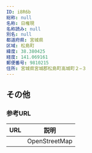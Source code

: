 ```yaml
---
ID: i8R6b
総称: null
名称: 日権現
名称読み: null
別名: null
都道府県: 宮城県
区域: 松島町
緯度: 38.380425
経度: 141.069161
郵便番号: 9810215
住所: 宮城県宮城郡松島町高城町２−３
---
```


## その他

### 参考URL

| URL | 説明          |
| --- | ------------- |
|     | OpenStreetMap |

